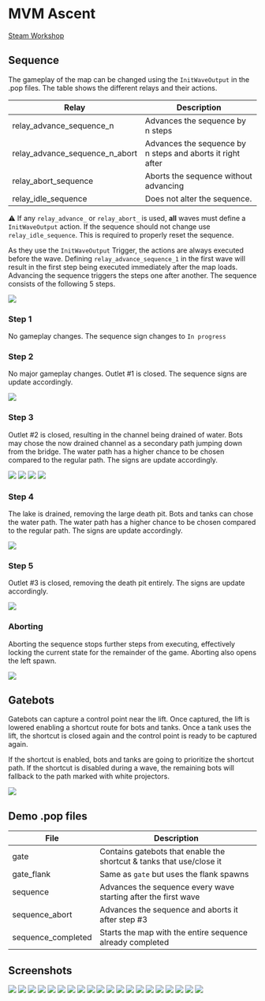 # MVM Ascent

[Steam Workshop](https://steamcommunity.com/sharedfiles/filedetails/?id=3532548365)

## Sequence

The gameplay of the map can be changed using the `InitWaveOutput` in the .pop files. The table shows the different relays and their actions.

| Relay                          | Description                                                |
| ------------------------------ | ---------------------------------------------------------- |
| relay_advance_sequence_n       | Advances the sequence by n steps                           |
| relay_advance_sequence_n_abort | Advances the sequence by n steps and aborts it right after |
| relay_abort_sequence           | Aborts the sequence without advancing                      |
| relay_idle_sequence            | Does not alter the sequence.                               |

⚠️ If any `relay_advance_` or `relay_abort_` is used, **all** waves must define a `InitWaveOutput` action. If the sequence should not change use `relay_idle_sequence`. This is required to properly reset the sequence.

As they use the `InitWaveOutput` Trigger, the actions are always executed before the wave. Defining `relay_advance_sequence_1` in the first wave will result in the first step being executed immediately after the map loads. Advancing the sequence triggers the steps one after another. The sequence consists of the following 5 steps.

![](./doc/sequence_progress.gif)

### Step 1

No gameplay changes. The sequence sign changes to `In progress`

### Step 2

No major gameplay changes. Outlet #1 is closed. The sequence signs are update accordingly.

![](./doc/outlet_1.gif)

### Step 3

Outlet #2 is closed, resulting in the channel being drained of water. Bots may chose the now drained channel as a secondary path jumping down from the bridge. The water path has a higher chance to be chosen compared to the regular path. The signs are update accordingly.

![](./doc/outlet_2.gif)
![](./doc/water_1.gif)
![](./doc/water_2.gif)
![](./doc/water_3.gif)

### Step 4

The lake is drained, removing the large death pit. Bots and tanks can chose the water path. The water path has a higher chance to be chosen compared to the regular path. The signs are update accordingly.

![](./doc/lake.gif)

### Step 5

Outlet #3 is closed, removing the death pit entirely. The signs are update accordingly.

![](./doc/outlet_3.gif)

### Aborting

Aborting the sequence stops further steps from executing, effectively locking the current state for the remainder of the game. Aborting also opens the left spawn.

![](./doc/abort_spawn.gif)

## Gatebots

Gatebots can capture a control point near the lift. Once captured, the lift is lowered enabling a shortcut route for bots and tanks. Once a tank uses the lift, the shortcut is closed again and the control point is ready to be captured again.

If the shortcut is enabled, bots and tanks are going to prioritize the shortcut path. If the shortcut is disabled during a wave, the remaining bots will fallback to the path marked with white projectors.

![](./doc/shortcut.gif)

## Demo .pop files

| File               | Description                                                          |
| ------------------ | -------------------------------------------------------------------- |
| gate               | Contains gatebots that enable the shortcut & tanks that use/close it |
| gate_flank         | Same as `gate` but uses the flank spawns                             |
| sequence           | Advances the sequence every wave starting after the first wave       |
| sequence_abort     | Advances the sequence and aborts it after step #3                    |
| sequence_completed | Starts the map with the entire sequence already completed            |

## Screenshots

![](./screenshots/mvm_ascent_position_00.jpg)
![](./screenshots/mvm_ascent_position_01.jpg)
![](./screenshots/mvm_ascent_position_02.jpg)
![](./screenshots/mvm_ascent_position_03.jpg)
![](./screenshots/mvm_ascent_position_04.jpg)
![](./screenshots/mvm_ascent_position_05.jpg)
![](./screenshots/mvm_ascent_position_06.jpg)
![](./screenshots/mvm_ascent_position_07.jpg)
![](./screenshots/mvm_ascent_position_08.jpg)
![](./screenshots/mvm_ascent_position_09.jpg)
![](./screenshots/mvm_ascent_position_10.jpg)
![](./screenshots/mvm_ascent_position_11.jpg)
![](./screenshots/mvm_ascent_position_12.jpg)
![](./screenshots/mvm_ascent_position_13.jpg)
![](./screenshots/mvm_ascent_position_14.jpg)
![](./screenshots/mvm_ascent_position_15.jpg)
![](./screenshots/mvm_ascent_position_16.jpg)
![](./screenshots/mvm_ascent_position_17.jpg)
![](./screenshots/mvm_ascent_position_18.jpg)
![](./screenshots/mvm_ascent_position_19.jpg)

